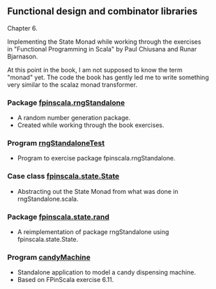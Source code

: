 ## Functional design and combinator libraries

Chapter 6.

Implementing the State Monad while working through the exercises<br>
in "Functional Programming in Scala" by Paul Chiusana and
Runar Bjarnason.

At this point in the book, I am not supposed to know the term<br>
"monad" yet.  The code the book has gently led me to write something<br>
very similar to the scalaz monad transformer.

### Package [fpinscala.rngStandalone](rngStandalone.scala)
* A random number generation package.
* Created while working through the book exercises.

### Program [rngStandaloneTest](rngStandaloneTest.scala)
* Program to exercise package fpinscala.rngStandalone.

### Case class [fpinscala.state.State](State.scala)
* Abstracting out the State Monad from what was done in rngStandalone.scala.

### Package [fpinscala.state.rand](rand/)
* A reimplementation of package rngStandalone using fpinscala.state.State. 

### Program [candyMachine](candyMachine.scala)
* Standalone application to model a candy dispensing machine. 
* Based on FPinScala exercise 6.11.
